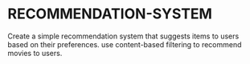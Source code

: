 # RECOMMENDATION-SYSTEM
Create a simple recommendation system that suggests items to users based on their preferences. use content-based filtering to recommend movies to users.
